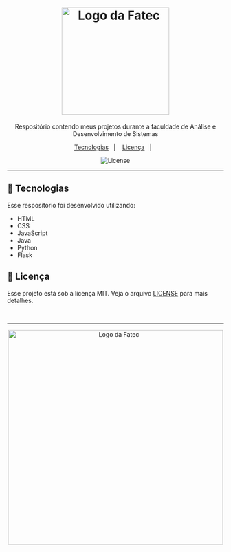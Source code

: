 <h1 align="center">
  <img alt="Logo da Fatec" src="https://github.com/user-attachments/assets/5a661ec0-6e20-4a92-9c67-63f107de92d9" width="250px">
</h1>

<p align="center">
 Respositório contendo meus projetos durante a faculdade de Análise e Desenvolvimento de Sistemas
</p>

<p align="center">
  <a href="#-tecnologias">Tecnologias</a>&nbsp;&nbsp;&nbsp;|&nbsp;&nbsp;&nbsp;
  <!-- 
  <a href="#-projeto">Projeto</a>&nbsp;&nbsp;&nbsp;|&nbsp;&nbsp;&nbsp;
  -->
  <a href="#-licença">Licença</a>&nbsp;&nbsp;&nbsp;|&nbsp;&nbsp;&nbsp;
  <!-- 
  <a href="#-link-do-projeto">Link do Projeto</a>
  -->
</p>

<p align="center">
  <img alt="License" src="https://img.shields.io/static/v1?label=license&message=MIT&color=0F172A&labelColor=1D4ED8">
</p>

<!--
<br>

---
-->

<!--
##  📂 Projeto

<p align="center">
  <img alt="Projeto" src="">
</p>
-->

---

## 🚀 Tecnologias

Esse respositório foi desenvolvido utilizando:

- HTML
- CSS
- JavaScript
- Java
- Python
- Flask

<!--
## 🔗 Link do Projeto

Para acessar o projeto <a href="https://curso-git-github-guanabara.vercel.app/" target="_blank">Clique Aqui</a>.
-->

## 📝 Licença

Esse projeto está sob a licença MIT. Veja o arquivo [LICENSE](./LICENSE) para mais detalhes.

<br>

---

<p align="center">
  <img alt="Logo da Fatec" src="https://github.com/user-attachments/assets/a575f31e-32ec-4cda-92e2-5133bf2bb4fb" width="500px"/>
</p>

